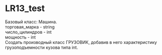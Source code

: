 # LR13_test
Базовый класс: Машина.  
торговая_марка - string  
число_цилиндров - int  
мощность - int  
Создать производный класс ГРУЗОВИК, добавив в него характеристику грузоподъемности кузова типа int.
